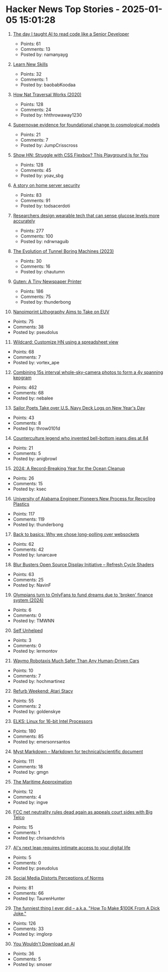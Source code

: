 # Hacker News Top Stories - 2025-01-05 15:01:28

1. [The day I taught AI to read code like a Senior Developer](https://nmn.gl/blog/ai-senior-developer)
   - Points: 61
   - Comments: 13
   - Posted by: namanyayg

2. [Learn New Skills](https://www.attejuvonen.fi/learn/)
   - Points: 32
   - Comments: 1
   - Posted by: baobabKoodaa

3. [How Nat Traversal Works (2020)](https://tailscale.com/blog/how-nat-traversal-works)
   - Points: 128
   - Comments: 24
   - Posted by: hhthrowaway1230

4. [Supernovae evidence for foundational change to cosmological models](https://academic.oup.com/mnrasl/article/537/1/L55/7926647)
   - Points: 21
   - Comments: 7
   - Posted by: JumpCrisscross

5. [Show HN: Struggle with CSS Flexbox? This Playground Is for You](https://yoavsbg.github.io/css-flexbox-playground/)
   - Points: 128
   - Comments: 45
   - Posted by: yoav_sbg

6. [A story on home server security](https://raniseth.com/blog/2025-01-04-Home-Server-Security.html)
   - Points: 83
   - Comments: 91
   - Posted by: todsacerdoti

7. [Researchers design wearable tech that can sense glucose levels more accurately](https://uwaterloo.ca/news/media/no-more-needles-tracking-blood-sugar-your-wrist)
   - Points: 277
   - Comments: 100
   - Posted by: ndrwnaguib

8. [The Evolution of Tunnel Boring Machines (2023)](https://www.construction-physics.com/p/the-evolution-of-tunnel-boring-machines)
   - Points: 30
   - Comments: 16
   - Posted by: chautumn

9. [Guten: A Tiny Newspaper Printer](https://amanvir.com/guten)
   - Points: 186
   - Comments: 75
   - Posted by: thunderbong

10. [Nanoimprint Lithography Aims to Take on EUV](https://spectrum.ieee.org/nanoimprint-lithography)
   - Points: 75
   - Comments: 38
   - Posted by: pseudolus

11. [Wildcard: Customize HN using a spreadsheet view](https://www.geoffreylitt.com/wildcard/)
   - Points: 68
   - Comments: 7
   - Posted by: vortex_ape

12. [Combining 15s interval whole-sky-camera photos to form a 4y spanning keogram](https://astrodon.social/@cgbassa/113770318993975063)
   - Points: 462
   - Comments: 68
   - Posted by: nebalee

13. [Sailor Poets Take over U.S. Navy Deck Logs on New Year's Day](https://www.twz.com/news-features/how-sailor-poets-take-over-u-s-navy-deck-logs-on-new-years-day)
   - Points: 43
   - Comments: 8
   - Posted by: throw0101d

14. [Counterculture legend who invented bell-bottom jeans dies at 84](https://www.sfgate.com/local/article/peggy-caserta-obituary-sf-bell-bottom-jeans-19976707.php)
   - Points: 21
   - Comments: 5
   - Posted by: anigbrowl

15. [2024: A Record-Breaking Year for the Ocean Cleanup](https://theoceancleanup.com/updates/2024-a-record-breaking-year-for-the-ocean-cleanup/)
   - Points: 26
   - Comments: 15
   - Posted by: ksec

16. [University of Alabama Engineer Pioneers New Process for Recycling Plastics](https://news.ua.edu/2024/10/ua-chemical-engineer-plastic-recycling/)
   - Points: 117
   - Comments: 119
   - Posted by: thunderbong

17. [Back to basics: Why we chose long-polling over websockets](https://www.inferable.ai/blog/posts/postgres-nodejs-longpolling.mdx)
   - Points: 62
   - Comments: 42
   - Posted by: lunarcave

18. [Blur Busters Open Source Display Initiative – Refresh Cycle Shaders](https://blurbusters.com/blur-busters-open-source-display-initative-refresh-cycle-shaders/)
   - Points: 63
   - Comments: 25
   - Posted by: NavinF

19. [Olympians turn to OnlyFans to fund dreams due to 'broken' finance system (2024)](https://www.cbc.ca/sports/olympics/summer/athletics/onlyfans-alysha-newman-canada-olympics-1.7290724)
   - Points: 6
   - Comments: 0
   - Posted by: TMWNN

20. [Self Unhelped](https://sydneyreviewofbooks.com/reviews/self-unhelped)
   - Points: 3
   - Comments: 0
   - Posted by: lermontov

21. [Waymo Robotaxis Much Safer Than Any Human-Driven Cars](https://cleantechnica.com/2025/01/04/waymo-robotaxis-safer-than-any-human-driven-cars-much-safer/)
   - Points: 10
   - Comments: 7
   - Posted by: hochmartinez

22. [Refurb Weekend: Atari Stacy](http://oldvcr.blogspot.com/2025/01/refurb-weekend-atari-stacy.html)
   - Points: 55
   - Comments: 2
   - Posted by: goldenskye

23. [ELKS: Linux for 16-bit Intel Processors](https://github.com/ghaerr/elks)
   - Points: 180
   - Comments: 85
   - Posted by: emersonrsantos

24. [Myst Markdown – Markdown for technical/scientific document](https://mystmd.org/guide)
   - Points: 111
   - Comments: 18
   - Posted by: gmgn

25. [The Maritime Approximation](https://kevlinhenney.medium.com/the-maritime-approximation-8b71d5041cd5)
   - Points: 12
   - Comments: 4
   - Posted by: ingve

26. [FCC net neutrality rules dead again as appeals court sides with Big Telco](https://www.theregister.com/2025/01/02/fcc_net_neutrality_rules_killed/)
   - Points: 15
   - Comments: 1
   - Posted by: chrisandchris

27. [AI's next leap requires intimate access to your digital life](https://www.washingtonpost.com/technology/2025/01/05/agents-ai-chatbots-google-mariner/)
   - Points: 5
   - Comments: 0
   - Posted by: pseudolus

28. [Social Media Distorts Perceptions of Norms](https://osf.io/preprints/psyarxiv/kgcrq)
   - Points: 81
   - Comments: 66
   - Posted by: TaurenHunter

29. [The funniest thing I ever did – a.k.a. "How To Make $100K From A Dick Joke."](https://imgur.com/gallery/KZ4u3c4)
   - Points: 126
   - Comments: 33
   - Posted by: imglorp

30. [You Wouldn't Download an AI](https://altayakkus.substack.com/p/you-wouldnt-download-an-ai)
   - Points: 36
   - Comments: 5
   - Posted by: smoser

